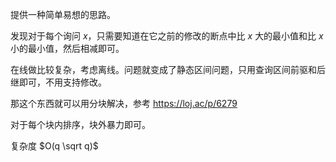 提供一种简单易想的思路。

发现对于每个询问 $x$，只需要知道在它之前的修改的断点中比 $x$ 大的最小值和比 $x$ 小的最小值，然后相减即可。

在线做比较复杂，考虑离线。问题就变成了静态区间问题，只用查询区间前驱和后继即可，不用支持修改。

那这个东西就可以用分块解决，参考 https://loj.ac/p/6279

对于每个块内排序，块外暴力即可。

复杂度 $O(q \sqrt q)$